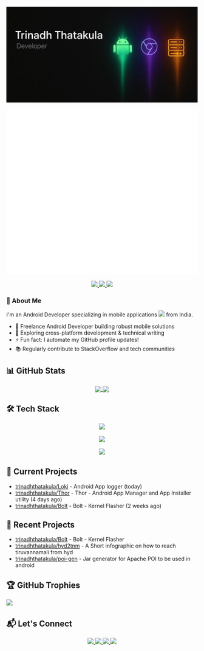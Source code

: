 <p align="center"><img src="./banners/banner_2_1.webp" /></p>
<p align="center"><img src="./github-metrics.svg" /></p>

<div align="center">
  <a href="https://github.com/trinadhthatakula" target="_blank">
    <img src="https://badges.pufler.dev/visits/trinadhthatakula/trinadhthatakula?style=for-the-badge&color=e74c3c&logo=github&label=Spying+Counter">
  </a>
  <a href="https://github.com/trinadhthatakula" target="_blank">
    <img src="https://badges.pufler.dev/years/trinadhthatakula/?style=for-the-badge&color=27a4fb&logo=github&label=Account+Age">
  </a>
  <a href="https://github.com/trinadhthatakula/trinadhthatakula/commits/main" target="_blank">
    <img src="https://badges.pufler.dev/updated/trinadhthatakula/trinadhthatakula?style=for-the-badge&color=f0f6f9&logo=github&label=Update">
  </a>
</div>

### 👋 About Me
I'm an Android Developer specializing in mobile applications <img src="https://media.giphy.com/media/WUlplcMpOCEmTGBtBW/giphy.gif" width="20"> from India.

- 🔭 Freelance Android Developer building robust mobile solutions  
- 🌱 Exploring cross-platform development & technical writing  
- ⚡ Fun fact: I automate my GitHub profile updates!  
- 📚 Regularly contribute to StackOverflow and tech communities  

## 📊 GitHub Stats
<p align="center">
<a href="https://github.com/trinadhthatakula">
  <img height=200 align="center" src="https://github-readme-stats.vercel.app/api?username=trinadhthatakula&show_icons=true&theme=transparent&rank_icon=github&include_all_commits=true&count_private=true" />
  <img height=200 align="center" src="https://github-readme-stats.vercel.app/api/top-langs/?username=trinadhthatakula&layout=compact&theme=transparent&show_owner=true" />
</a>
</p>

## 🛠️ Tech Stack
<p align="center">
  <a href="https://skillicons.dev">
    <img src="https://skillicons.dev/icons?i=cpp,java,kotlin,js,ts,androidstudio,flutter" />
  </a>
</p>
<p align="center">
  <a href="https://skillicons.dev">
    <img src="https://skillicons.dev/icons?i=nodejs,react,nextjs,express,firebase,aws,gcp" />
  </a>
</p>
<p align="center">
  <a href="https://skillicons.dev">
    <img src="https://skillicons.dev/icons?i=mysql,postgres,mongodb,sqlite,figma,git,github" />
  </a>
</p>

## 👷 Current Projects

- [trinadhthatakula/Loki](https://github.com/trinadhthatakula/Loki) - Android App logger (today)
- [trinadhthatakula/Thor](https://github.com/trinadhthatakula/Thor) - Thor - Android App Manager and App Installer utility (4 days ago)
- [trinadhthatakula/Bolt](https://github.com/trinadhthatakula/Bolt) - Bolt - Kernel Flasher (2 weeks ago)

## 🌱 Recent Projects

- [trinadhthatakula/Bolt](https://github.com/trinadhthatakula/Bolt) - Bolt - Kernel Flasher
- [trinadhthatakula/hyd2tnm](https://github.com/trinadhthatakula/hyd2tnm) - A Short infographic on how to reach tiruvannamali from hyd
- [trinadhthatakula/poi-gen](https://github.com/trinadhthatakula/poi-gen) - Jar generator for Apache POI to be used in android

## 🏆 GitHub Trophies
![](https://github-profile-trophy.vercel.app/?username=trinadhthatakula&theme=dark&no-frame=true&no-bg=true&margin-w=4)

## 📬 Let's Connect
<p align="center">
  <a href="https://www.linkedin.com/in/trinadh-thatakula">
    <img src="https://img.shields.io/badge/LinkedIn-0A66C2?style=for-the-badge&logo=linkedin&logoColor=white" />
  </a>
  <a href="mailto:trinadh.thatakula@gmail.com">
    <img src="https://img.shields.io/badge/Email-EA4335?style=for-the-badge&logo=gmail&logoColor=white" />
  </a>
  <a href="https://t.me/Dev3nadh">
    <img src="https://img.shields.io/badge/Telegram-26A5E4?style=for-the-badge&logo=telegram&logoColor=white" />
  </a>
 <a href="https://github.com/sponsors/trinadhthatakula">
    <img src="https://img.shields.io/badge/Sponsor-EA4AAA?style=for-the-badge&logo=githubsponsors&logoColor=white" />
  </a>
</p>
